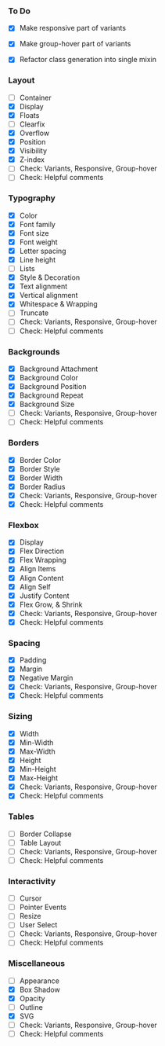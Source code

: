 ### To Do

  - [x] Make responsive part of variants
  - [x] Make group-hover part of variants
  - [x] Refactor class generation into single mixin


### Layout

  - [ ] Container
  - [x] Display
  - [x] Floats
  - [ ] Clearfix
  - [x] Overflow
  - [x] Position
  - [x] Visibility
  - [x] Z-index
  - [ ] Check: Variants, Responsive, Group-hover
  - [ ] Check: Helpful comments

### Typography

  - [x] Color
  - [x] Font family
  - [x] Font size
  - [x] Font weight
  - [x] Letter spacing
  - [x] Line height
  - [ ] Lists
  - [x] Style & Decoration
  - [x] Text alignment
  - [x] Vertical alignment
  - [x] Whitespace & Wrapping
  - [ ] Truncate
  - [ ] Check: Variants, Responsive, Group-hover
  - [ ] Check: Helpful comments

### Backgrounds

  - [x] Background Attachment
  - [x] Background Color
  - [x] Background Position
  - [x] Background Repeat
  - [x] Background Size
  - [ ] Check: Variants, Responsive, Group-hover
  - [ ] Check: Helpful comments

### Borders

  - [x] Border Color
  - [x] Border Style
  - [x] Border Width
  - [x] Border Radius
  - [x] Check: Variants, Responsive, Group-hover
  - [x] Check: Helpful comments

### Flexbox

  - [x] Display
  - [x] Flex Direction
  - [x] Flex Wrapping
  - [x] Align Items
  - [x] Align Content
  - [x] Align Self
  - [x] Justify Content
  - [x] Flex Grow, & Shrink
  - [x] Check: Variants, Responsive, Group-hover
  - [x] Check: Helpful comments

### Spacing

  - [x] Padding
  - [x] Margin
  - [x] Negative Margin
  - [x] Check: Variants, Responsive, Group-hover
  - [x] Check: Helpful comments

### Sizing

  - [x] Width
  - [x] Min-Width
  - [x] Max-Width
  - [x] Height
  - [x] Min-Height
  - [x] Max-Height
  - [x] Check: Variants, Responsive, Group-hover
  - [x] Check: Helpful comments

### Tables

  - [ ] Border Collapse
  - [ ] Table Layout
  - [ ] Check: Variants, Responsive, Group-hover
  - [ ] Check: Helpful comments

### Interactivity

  - [ ] Cursor
  - [ ] Pointer Events
  - [ ] Resize
  - [ ] User Select
  - [ ] Check: Variants, Responsive, Group-hover
  - [ ] Check: Helpful comments

### Miscellaneous

  - [ ] Appearance
  - [x] Box Shadow
  - [x] Opacity
  - [ ] Outline
  - [x] SVG
  - [ ] Check: Variants, Responsive, Group-hover
  - [ ] Check: Helpful comments
